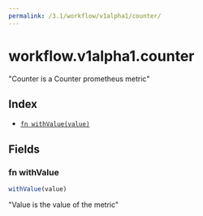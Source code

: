 ```yaml
---
permalink: /3.1/workflow/v1alpha1/counter/
---
```


# workflow.v1alpha1.counter

"Counter is a Counter prometheus metric"

## Index

* [`fn withValue(value)`](#fn-withvalue)

## Fields

### fn withValue

```ts
withValue(value)
```

"Value is the value of the metric"